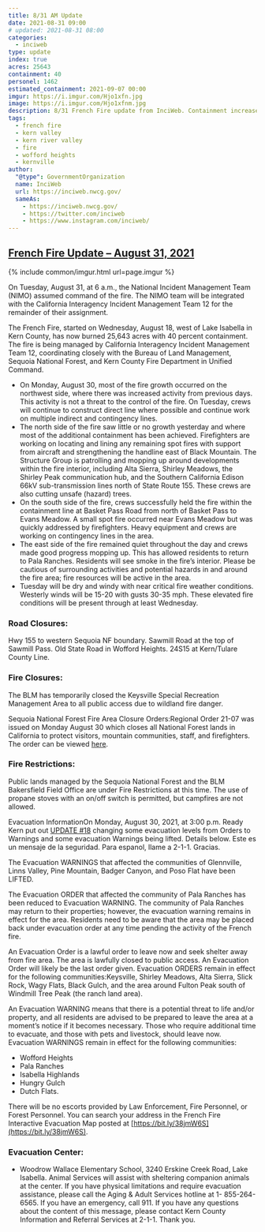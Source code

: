 ```yaml
---
title: 8/31 AM Update
date: 2021-08-31 09:00
# updated: 2021-08-31 08:00
categories:
  - inciweb
type: update
index: true
acres: 25643
containment: 40
personel: 1462
estimated_containment: 2021-09-07 00:00
imgur: https://i.imgur.com/Hjo1xfn.jpg
image: https://i.imgur.com/Hjo1xfnm.jpg
description: 8/31 French Fire update from InciWeb. Containment increases to 40%.
tags:
  - french fire
  - kern valley
  - kern river valley
  - fire
  - wofford heights
  - kernville
author:
  "@type": GovernmentOrganization
  name: InciWeb
  url: https://inciweb.nwcg.gov/
  sameAs:
    - https://inciweb.nwcg.gov/
    - https://twitter.com/inciweb
    - https://www.instagram.com/inciweb/
---
```

## [French Fire Update – August 31, 2021](https://inciweb.nwcg.gov/incident/article/7813/65268/)

{% include common/imgur.html url=page.imgur %}

On Tuesday, August 31, at 6 a.m., the National Incident Management Team (NIMO) assumed command of the fire. The NIMO team will be integrated with the California Interagency Incident Management Team 12 for the remainder of their assignment.

The French Fire, started on Wednesday, August 18, west of Lake Isabella in Kern County, has now burned 25,643 acres with 40 percent containment. The fire is being managed by California Interagency Incident Management Team 12, coordinating closely with the Bureau of Land Management, Sequoia National Forest, and Kern County Fire Department in Unified Command.

- On Monday, August 30, most of the fire growth occurred on the northwest side, where there was increased activity from previous days. This activity is not a threat to the control of the fire. On Tuesday, crews will continue to construct direct line where possible and continue work on multiple indirect and contingency lines.
- The north side of the fire saw little or no growth yesterday and where most of the additional containment has been achieved. Firefighters are working on locating and lining any remaining spot fires with support from aircraft and strengthening the handline east of Black Mountain. The Structure Group is patrolling and mopping up around developments within the fire interior, including Alta Sierra, Shirley Meadows, the Shirley Peak communication hub, and the Southern California Edison 66kV sub-transmission lines north of State Route 155. These crews are also cutting unsafe (hazard) trees.
- On the south side of the fire, crews successfully held the fire within the containment line at Basket Pass Road from north of Basket Pass to Evans Meadow. A small spot fire occurred near Evans Meadow but was quickly addressed by firefighters. Heavy equipment and crews are working on contingency lines in the area.
- The east side of the fire remained quiet throughout the day and crews made good progress mopping up. This has allowed residents to return to Pala Ranches. Residents will see smoke in the fire’s interior. Please be cautious of surrounding activities and potential hazards in and around the fire area; fire resources will be active in the area.
- Tuesday will be dry and windy with near critical fire weather conditions. Westerly winds will be 15-20 with gusts 30-35 mph. These elevated fire conditions will be present through at least Wednesday.

### Road Closures:
Hwy 155 to western Sequoia NF boundary. Sawmill Road at the top of Sawmill Pass. Old State Road in Wofford Heights. 24S15 at Kern/Tulare County Line.

### Fire Closures:
The BLM has temporarily closed the Keysville Special Recreation Management Area to all public access due to wildland fire danger.

Sequoia National Forest Fire Area Closure Orders:Regional Order 21-07 was issued on Monday August 30 which closes all National Forest lands in California to protect visitors, mountain communities, staff, and firefighters.  The order can be viewed [here](https://www.fs.usda.gov/Internet/FSE_DOCUMENTS/fseprd949149.pdf).

### Fire Restrictions:
Public lands managed by the Sequoia National Forest and the BLM Bakersfield Field Office are under Fire Restrictions at this time. The use of propane stoves with an on/off switch is permitted, but campfires are not allowed.

Evacuation InformationOn Monday, August 30, 2021, at 3:00 p.m. Ready Kern put out [UPDATE #18](/news/readykern/2021/08/30/evacuation-updates/) changing some evacuation levels from Orders to Warnings and some evacuation Warnings being lifted. Details below. Este es un mensaje de la seguridad. Para espanol, llame a 2-1-1. Gracias.

The Evacuation WARNINGS that affected the communities of Glennville, Linns Valley, Pine Mountain, Badger Canyon, and Poso Flat have been LIFTED.

The Evacuation ORDER that affected the community of Pala Ranches has been reduced to Evacuation WARNING. The community of Pala Ranches may return to their properties; however, the evacuation warning remains in effect for the area. Residents need to be aware that the area may be placed back under evacuation order at any time pending the activity of the French fire.

An Evacuation Order is a lawful order to leave now and seek shelter away from fire area. The area is lawfully closed to public access. An Evacuation Order will likely be the last order given.
Evacuation ORDERS remain in effect for the following communities:Keysville, Shirley Meadows, Alta Sierra, Slick Rock, Wagy Flats, Black Gulch, and the area around Fulton Peak south of Windmill Tree Peak (the ranch land area).

An Evacuation WARNING means that there is a potential threat to life and/or property, and all residents are advised to be prepared to leave the area at a moment’s notice if it becomes necessary. Those who require additional time to evacuate, and those with pets and livestock, should leave now.
Evacuation WARNINGS remain in effect for the following communities:
- Wofford Heights
- Pala Ranches
- Isabella Highlands
- Hungry Gulch
- Dutch Flats.

There will be no escorts provided by Law Enforcement, Fire Personnel, or Forest Personnel. You can search your address in the French Fire Interactive Evacuation Map posted at [https://bit.ly/38jmW6S](https://bit.ly/38jmW6S).

### Evacuation Center:
- Woodrow Wallace Elementary School, 3240 Erskine Creek Road, Lake Isabella.
Animal Services will assist with sheltering companion animals at the center. If you have physical limitations and require evacuation assistance, please call the Aging & Adult Services hotline at 1- 855-264-6565. If you have an emergency, call 911. If you have any questions about the content of this message, please contact Kern County Information and Referral Services at 2-1-1. Thank you.
